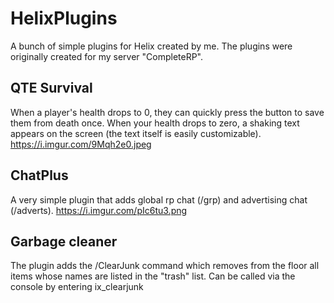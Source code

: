 # HelixPlugins
A bunch of simple plugins for Helix created by me.
The plugins were originally created for my server "CompleteRP".

## QTE Survival
When a player's health drops to 0, they can quickly press the button to save them from death once.
When your health drops to zero, a shaking text appears on the screen (the text itself is easily customizable).
https://i.imgur.com/9Mqh2e0.jpeg

## ChatPlus
A very simple plugin that adds global rp chat (/grp) and advertising chat (/adverts).
https://i.imgur.com/pIc6tu3.png

## Garbage cleaner
The plugin adds the /ClearJunk command which removes from the floor all items whose names are listed in the "trash" list.
Can be called via the console by entering ix_clearjunk
